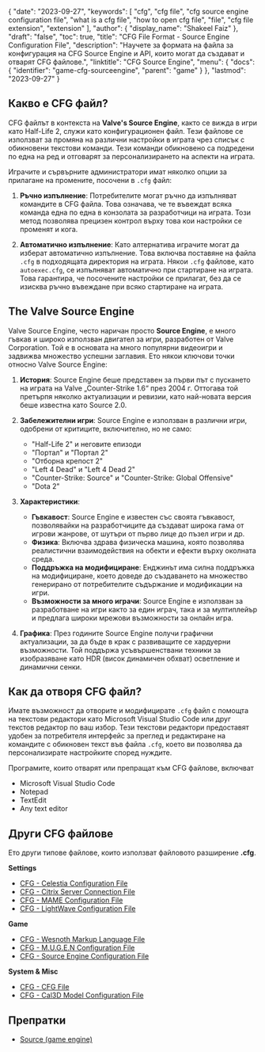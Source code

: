 {
  "date": "2023-09-27",
  "keywords": [
    "cfg",
    "cfg file",
    "cfg source engine configuration file",
    "what is a cfg file",
    "how to open cfg file",
    "file",
    "cfg file extension",
    "extension"
  ],
  "author": {
    "display_name": "Shakeel Faiz"
  },
  "draft": "false",
  "toc": true,
  "title": "CFG File Format - Source Engine Configuration File",
  "description": "Научете за формата на файла за конфигурация на CFG Source Engine и API, които могат да създават и отварят CFG файлове.",
  "linktitle": "CFG Source Engine",
  "menu": {
    "docs": {
      "identifier": "game-cfg-sourceengine",
      "parent": "game"
    }
  },
  "lastmod": "2023-09-27"
}

## Какво е CFG файл?

CFG файлът в контекста на **Valve's Source Engine**, както се вижда в игри като Half-Life 2, служи като конфигурационен файл. Тези файлове се използват за промяна на различни настройки в играта чрез списък с обикновени текстови команди. Тези команди обикновено са подредени по една на ред и отговарят за персонализирането на аспекти на играта.

Играчите и сървърните администратори имат няколко опции за прилагане на промените, посочени в `.cfg` файл:

1. **Ръчно изпълнение**: Потребителите могат ръчно да изпълняват командите в CFG файла. Това означава, че те въвеждат всяка команда една по една в конзолата за разработчици на играта. Този метод позволява прецизен контрол върху това кои настройки се променят и кога.
    
2. **Автоматично изпълнение**: Като алтернатива играчите могат да изберат автоматично изпълнение. Това включва поставяне на файла `.cfg` в подходящата директория на играта. Някои `.cfg` файлове, като `autoexec.cfg`, се изпълняват автоматично при стартиране на играта. Това гарантира, че посочените настройки се прилагат, без да се изисква ръчно въвеждане при всяко стартиране на играта.

## The Valve Source Engine

Valve Source Engine, често наричан просто **Source Engine**, е много гъвкав и широко използван двигател за игри, разработен от Valve Corporation. Той е в основата на много популярни видеоигри и задвижва множество успешни заглавия. Ето някои ключови точки относно Valve Source Engine:

1. **История**: Source Engine беше представен за първи път с пускането на играта на Valve „Counter-Strike 1.6“ през 2004 г. Оттогава той претърпя няколко актуализации и ревизии, като най-новата версия беше известна като Source 2.0.
    
2. **Забележителни игри**: Source Engine е използван в различни игри, одобрени от критиците, включително, но не само:
    
     - "Half-Life 2" и неговите епизоди
     - "Портал" и "Портал 2"
     - "Отборна крепост 2"
     - "Left 4 Dead" и "Left 4 Dead 2"
     - "Counter-Strike: Source" и "Counter-Strike: Global Offensive"
     - "Dota 2"
3. **Характеристики**:
    
     - **Гъвкавост**: Source Engine е известен със своята гъвкавост, позволявайки на разработчиците да създават широка гама от игрови жанрове, от шутъри от първо лице до пъзел игри и др.
     - **Физика**: Включва здрава физическа машина, която позволява реалистични взаимодействия на обекти и ефекти върху околната среда.
     - **Поддръжка на модифициране**: Енджинът има силна поддръжка на модифициране, което доведе до създаването на множество генерирано от потребителите съдържание и модификации на игри.
     - **Възможности за много играчи**: Source Engine е използван за разработване на игри както за един играч, така и за мултиплейър и предлага широки мрежови възможности за онлайн игра.
    
4. **Графика**: През годините Source Engine получи графични актуализации, за да бъде в крак с развиващите се хардуерни възможности. Той поддържа усъвършенствани техники за изобразяване като HDR (висок динамичен обхват) осветление и динамични сенки.

## Как да отворя CFG файл?

Имате възможност да отворите и модифицирате `.cfg` файл с помощта на текстови редактори като Microsoft Visual Studio Code или друг текстов редактор по ваш избор. Тези текстови редактори предоставят удобен за потребителя интерфейс за преглед и редактиране на командите с обикновен текст във файла `.cfg`, което ви позволява да персонализирате настройките според нуждите.

Програмите, които отварят или препращат към CFG файлове, включват

- Microsoft Visual Studio Code
- Notepad
- TextEdit
- Any text editor

## Други CFG файлове

Ето други типове файлове, които използват файловото разширение **.cfg**.

**Settings**
- [CFG - Celestia Configuration File](/settings/cfg-celestia/)
- [CFG - Citrix Server Connection File](/settings/cfg-citrix/)
- [CFG - MAME Configuration File](/settings/cfg-mame/)
- [CFG - LightWave Configuration File](/settings/cfg-lightwave/)

**Game**
- [CFG - Wesnoth Markup Language File](/game/cfg-wesnoth/)
- [CFG - M.U.G.E.N Configuration File](/game/cfg-mugen/)
- [CFG - Source Engine Configuration File](/game/cfg-sourceengine/)

**System & Misc**
- [CFG - CFG File](/system/cfg/)
- [CFG - Cal3D Model Configuration File](/misc/cfg-cal3d/)

## Препратки
* [Source (game engine)](https://en.wikipedia.org/wiki/Source_(game_engine))